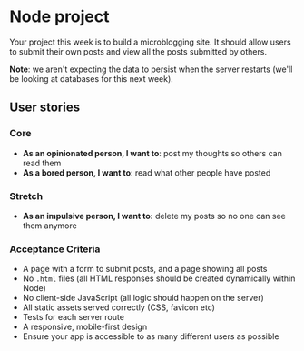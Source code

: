 # Node project

Your project this week is to build a microblogging site. It should allow users to submit their own posts and view all the posts submitted by others.

**Note**: we aren't expecting the data to persist when the server restarts (we'll be looking at databases for this next week).

## User stories

### Core

- **As an opinionated person, I want to**: post my thoughts so others can read them
- **As a bored person, I want to**: read what other people have posted

### Stretch

- **As an impulsive person, I want to:** delete my posts so no one can see them anymore

### Acceptance Criteria

- A page with a form to submit posts, and a page showing all posts
- No `.html` files (all HTML responses should be created dynamically within Node)
- No client-side JavaScript (all logic should happen on the server)
- All static assets served correctly (CSS, favicon etc)
- Tests for each server route
- A responsive, mobile-first design
- Ensure your app is accessible to as many different users as possible

